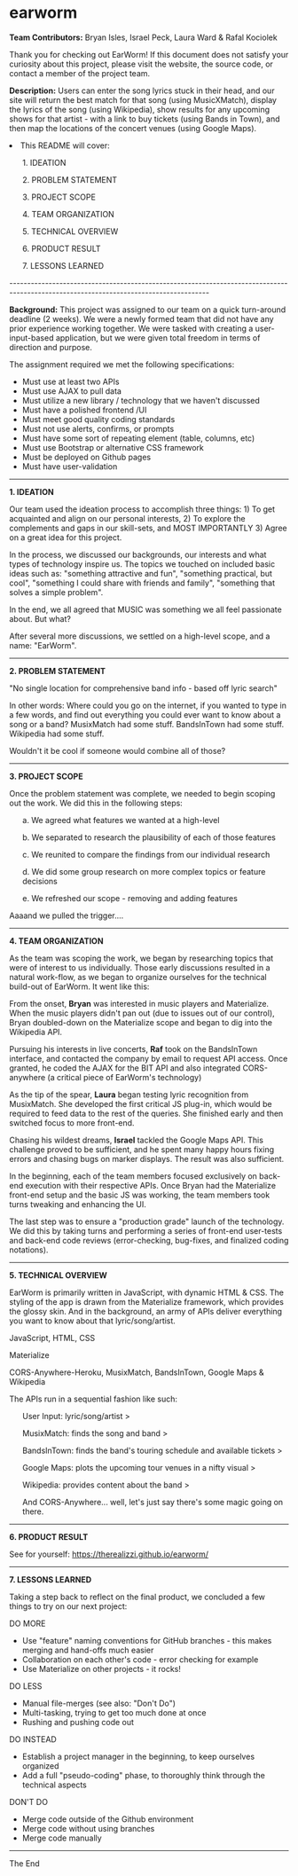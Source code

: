 # earworm

<strong>Team Contributors:</strong> Bryan Isles, Israel Peck, Laura Ward & Rafal Kociolek

Thank you for checking out EarWorm! If this document does not satisfy your curiosity about this project, please visit the website, the source code, or contact a member of the project team.

<strong>Description:</strong> Users can enter the song lyrics stuck in their head, and our site will return the best match for that song (using MusicXMatch), display the lyrics of the song (using Wikipedia), show results for any upcoming shows for that artist - with a link to buy tickets (using Bands in Town), and then map the locations of the concert venues (using Google Maps).

<li>This README will cover:
   <p></p>
   <ul> 1. IDEATION </ul>
   <ul> 2. PROBLEM STATEMENT </ul>
   <ul> 3. PROJECT SCOPE </ul>
   <ul> 4. TEAM ORGANIZATION </ul>
   <ul> 5. TECHNICAL OVERVIEW </ul>
   <ul> 6. PRODUCT RESULT </ul>
   <ul> 7. LESSONS LEARNED </ul>
 </li>
 --------------------------------------------------------------------------------------------------------------------------------------

<strong>Background:</strong> This project was assigned to our team on a quick turn-around deadline (2 weeks). We were a newly formed team that did not have any prior experience working together. We were tasked with creating a user-input-based application, but we were given total freedom in terms of direction and purpose. 

The assignment required we met the following specifications:

- Must use at least two APIs
- Must use AJAX to pull data
- Must utilize a new library / technology that we haven't discussed
- Must have a polished frontend /UI
- Must meet good quality coding standards
- Must not use alerts, confirms, or prompts
- Must have some sort of repeating element (table, columns, etc)
- Must use Bootstrap or alternative CSS framework
- Must be deployed on Github pages
- Must have user-validation

 --------------------------------------------------------------------------------------------------------------------------------------

<strong>1. IDEATION</strong>

Our team used the ideation process to accomplish three things: 1) To get acquainted and align on our personal interests, 2) To explore the complements and gaps in our skill-sets, and MOST IMPORTANTLY 3) Agree on a great idea for this project.

In the process, we discussed our backgrounds, our interests and what types of technology inspire us. The topics we touched on included basic ideas such as: "something attractive and fun", "something practical, but cool", "something I could share with friends and family", "something that solves a simple problem". 

In the end, we all agreed that MUSIC was something we all feel passionate about. But what? 

After several more discussions, we settled on a high-level scope, and a name: "EarWorm". 

 --------------------------------------------------------------------------------------------------------------------------------------

<strong>2. PROBLEM STATEMENT</strong>

"No single location for comprehensive band info - based off lyric search"

In other words: Where could you go on the internet, if you wanted to type in a few words, and find out everything you could ever want to know about a song or a band? MusixMatch had some stuff. BandsInTown had some stuff. Wikipedia had some stuff.   

Wouldn't it be cool if someone would combine all of those? 

 --------------------------------------------------------------------------------------------------------------------------------------

<strong>3. PROJECT SCOPE</strong>

Once the problem statement was complete, we needed to begin scoping out the work. We did this in the following steps:
<p></p>
<ul>a. We agreed what features we wanted at a high-level </ul>
<ul>b. We separated to research the plausibility of each of those features </ul>
<ul>c. We reunited to compare the findings from our individual research </ul>
<ul>d. We did some group research on more complex topics or feature decisions </ul>
<ul>e. We refreshed our scope - removing and adding features </ul>

Aaaand we pulled the trigger....

 --------------------------------------------------------------------------------------------------------------------------------------

<strong>4. TEAM ORGANIZATION</strong>

As the team was scoping the work, we began by researching topics that were of interest to us individually. Those early discussions resulted in a natural work-flow, as we began to organize ourselves for the technical build-out of EarWorm. It went like this:

From the onset, <strong>Bryan</strong> was interested in music players and Materialize. When the music players didn't pan out (due to issues out of our control), Bryan doubled-down on the Materialize scope and began to dig into the Wikipedia API.

Pursuing his interests in live concerts, <strong>Raf</strong> took on the BandsInTown interface, and contacted the company by email to request API access. Once granted, he coded the AJAX for the BIT API and also integrated CORS-anywhere (a critical piece of EarWorm's technology)

As the tip of the spear, <strong>Laura</strong> began testing lyric recognition from MusixMatch. She developed the first critical JS plug-in, which would be required to feed data to the rest of the queries. She finished early and then switched focus to more front-end.

Chasing his wildest dreams, <strong>Israel</strong> tackled the Google Maps API. This challenge proved to be sufficient, and he spent many happy hours fixing errors and chasing bugs on marker displays. The result was also sufficient.

In the beginning, each of the team members focused exclusively on back-end execution with their respective APIs. Once Bryan had the Materialize front-end setup and the basic JS was working, the team members took turns tweaking and enhancing the UI. 

The last step was to ensure a "production grade" launch of the technology. We did this by taking turns and performing a series of front-end user-tests and back-end code reviews (error-checking, bug-fixes, and finalized coding notations). 

 --------------------------------------------------------------------------------------------------------------------------------------

<strong>5. TECHNICAL OVERVIEW</strong>

EarWorm is primarily written in JavaScript, with dynamic HTML & CSS. The styling of the app is drawn from the Materialize framework, which provides the glossy skin. And in the background, an army of APIs deliver everything you want to know about that lyric/song/artist.

<Languages> JavaScript, HTML, CSS
    
<Frameworks> Materialize
    
<APIs> CORS-Anywhere-Heroku, MusixMatch, BandsInTown, Google Maps & Wikipedia

The APIs run in a sequential fashion like such:
<p></p>
<ul>User Input: lyric/song/artist > </ul>
<ul>MusixMatch: finds the song and band > </ul>
<ul>BandsInTown: finds the band's touring schedule and available tickets > </ul> 
<ul>Google Maps: plots the upcoming tour venues in a nifty visual > </ul> 
<ul>Wikipedia: provides content about the band > </ul>
<ul>And CORS-Anywhere... well, let's just say there's some magic going on there. </ul>

 --------------------------------------------------------------------------------------------------------------------------------------

<strong>6. PRODUCT RESULT</strong>

See for yourself: https://therealizzi.github.io/earworm/

 --------------------------------------------------------------------------------------------------------------------------------------
 
<strong>7. LESSONS LEARNED</strong>

Taking a step back to reflect on the final product, we concluded a few things to try on our next project:

DO MORE
- Use "feature" naming conventions for GitHub branches - this makes merging and hand-offs much easier
- Collaboration on each other's code - error checking for example
- Use Materialize on other projects - it rocks!

DO LESS
- Manual file-merges (see also: "Don't Do")
- Multi-tasking, trying to get too much done at once
- Rushing and pushing code out

DO INSTEAD
- Establish a project manager in the beginning, to keep ourselves organized
- Add a full "pseudo-coding" phase, to thoroughly think through the technical aspects

DON'T DO
- Merge code outside of the Github environment
- Merge code without using branches
- Merge code manually

 --------------------------------------------------------------------------------------------------------------------------------------

The End
